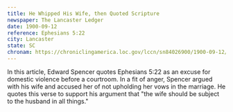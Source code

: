 ```yaml
---
title: He Whipped His Wife, then Quoted Scripture
newspaper: The Lancaster Ledger
date: 1900-09-12
reference: Ephesians 5:22
city: Lancaster
state: SC
chronam: https://chroniclingamerica.loc.gov/lccn/sn84026900/1900-09-12/ed-1/seq-1/#words=wives+submit+yourselves+unto+own+husbands+unto+lord
---
```



In this article, Edward Spencer quotes Ephesians 5:22 as an excuse for domestic violence before a courtroom. In a fit of anger, Spencer argued with his wife and accused her of not upholding her vows in the marriage. He quotes this verse to support his argument that "the wife should be subject to the husband in all things." 